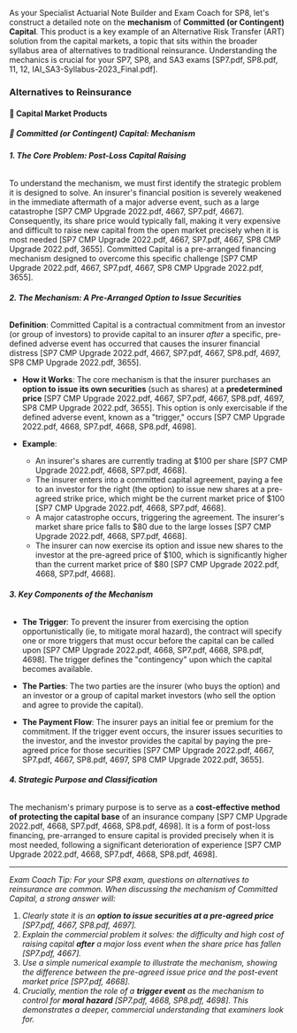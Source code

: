 As your Specialist Actuarial Note Builder and Exam Coach for SP8, let's construct a detailed note on the **mechanism** of **Committed (or Contingent) Capital**. This product is a key example of an Alternative Risk Transfer (ART) solution from the capital markets, a topic that sits within the broader syllabus area of alternatives to traditional reinsurance. Understanding the mechanics is crucial for your SP7, SP8, and SA3 exams \[SP7.pdf, SP8.pdf, 11, 12, IAI\_SA3-Syllabus-2023\_Final.pdf\].

### **Alternatives to Reinsurance**

#### **🔹 Capital Market Products**

##### **🔸 Committed (or Contingent) Capital: Mechanism**

###### **1\. The Core Problem: Post-Loss Capital Raising**

To understand the mechanism, we must first identify the strategic problem it is designed to solve. An insurer's financial position is severely weakened in the immediate aftermath of a major adverse event, such as a large catastrophe \[SP7 CMP Upgrade 2022.pdf, 4667, SP7.pdf, 4667\]. Consequently, its share price would typically fall, making it very expensive and difficult to raise new capital from the open market precisely when it is most needed \[SP7 CMP Upgrade 2022.pdf, 4667, SP7.pdf, 4667, SP8 CMP Upgrade 2022.pdf, 3655\]. Committed Capital is a pre-arranged financing mechanism designed to overcome this specific challenge \[SP7 CMP Upgrade 2022.pdf, 4667, SP7.pdf, 4667, SP8 CMP Upgrade 2022.pdf, 3655\].

###### **2\. The Mechanism: A Pre-Arranged Option to Issue Securities**

**Definition**: Committed Capital is a contractual commitment from an investor (or group of investors) to provide capital to an insurer *after* a specific, pre-defined adverse event has occurred that causes the insurer financial distress \[SP7 CMP Upgrade 2022.pdf, 4667, SP7.pdf, 4667, SP8.pdf, 4697, SP8 CMP Upgrade 2022.pdf, 3655\].

* **How it Works**: The core mechanism is that the insurer purchases an **option to issue its own securities** (such as shares) at a **predetermined price** \[SP7 CMP Upgrade 2022.pdf, 4667, SP7.pdf, 4667, SP8.pdf, 4697, SP8 CMP Upgrade 2022.pdf, 3655\]. This option is only exercisable if the defined adverse event, known as a "trigger," occurs \[SP7 CMP Upgrade 2022.pdf, 4668, SP7.pdf, 4668, SP8.pdf, 4698\].

* **Example**:

  * An insurer's shares are currently trading at $100 per share \[SP7 CMP Upgrade 2022.pdf, 4668, SP7.pdf, 4668\].  
  * The insurer enters into a committed capital agreement, paying a fee to an investor for the right (the option) to issue new shares at a pre-agreed strike price, which might be the current market price of $100 \[SP7 CMP Upgrade 2022.pdf, 4668, SP7.pdf, 4668\].  
  * A major catastrophe occurs, triggering the agreement. The insurer's market share price falls to $80 due to the large losses \[SP7 CMP Upgrade 2022.pdf, 4668, SP7.pdf, 4668\].  
  * The insurer can now exercise its option and issue new shares to the investor at the pre-agreed price of $100, which is significantly higher than the current market price of $80 \[SP7 CMP Upgrade 2022.pdf, 4668, SP7.pdf, 4668\].

###### **3\. Key Components of the Mechanism**

* **The Trigger**: To prevent the insurer from exercising the option opportunistically (ie, to mitigate moral hazard), the contract will specify one or more triggers that must occur before the capital can be called upon \[SP7 CMP Upgrade 2022.pdf, 4668, SP7.pdf, 4668, SP8.pdf, 4698\]. The trigger defines the "contingency" upon which the capital becomes available.

* **The Parties**: The two parties are the insurer (who buys the option) and an investor or a group of capital market investors (who sell the option and agree to provide the capital).

* **The Payment Flow**: The insurer pays an initial fee or premium for the commitment. If the trigger event occurs, the insurer issues securities to the investor, and the investor provides the capital by paying the pre-agreed price for those securities \[SP7 CMP Upgrade 2022.pdf, 4667, SP7.pdf, 4667, SP8.pdf, 4697, SP8 CMP Upgrade 2022.pdf, 3655\].

###### **4\. Strategic Purpose and Classification**

The mechanism's primary purpose is to serve as a **cost-effective method of protecting the capital base** of an insurance company \[SP7 CMP Upgrade 2022.pdf, 4668, SP7.pdf, 4668, SP8.pdf, 4698\]. It is a form of post-loss financing, pre-arranged to ensure capital is provided precisely when it is most needed, following a significant deterioration of experience \[SP7 CMP Upgrade 2022.pdf, 4668, SP7.pdf, 4668, SP8.pdf, 4698\].

---

*Exam Coach Tip: For your SP8 exam, questions on alternatives to reinsurance are common. When discussing the mechanism of Committed Capital, a strong answer will:*

1. *Clearly state it is an **option to issue securities at a pre-agreed price** \[SP7.pdf, 4667, SP8.pdf, 4697\].*  
2. *Explain the commercial problem it solves: the difficulty and high cost of raising capital **after** a major loss event when the share price has fallen \[SP7.pdf, 4667\].*  
3. *Use a simple numerical example to illustrate the mechanism, showing the difference between the pre-agreed issue price and the post-event market price \[SP7.pdf, 4668\].*  
4. *Crucially, mention the role of a **trigger event** as the mechanism to control for **moral hazard** \[SP7.pdf, 4668, SP8.pdf, 4698\]. This demonstrates a deeper, commercial understanding that examiners look for.*

